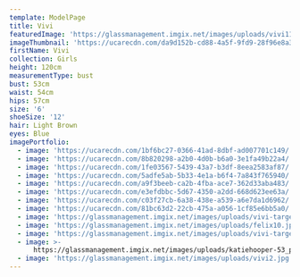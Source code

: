 ```yaml
---
template: ModelPage
title: Vivi
featuredImage: 'https://glassmanagement.imgix.net/images/uploads/vivi11.jpg'
imageThumbnail: 'https://ucarecdn.com/da9d152b-cd88-4a5f-9fd9-28f96e8a3039/'
firstName: Vivi
collection: Girls
height: 120cm
measurementType: bust
bust: 53cm
waist: 54cm
hips: 57cm
size: '6'
shoeSize: '12'
hair: Light Brown
eyes: Blue
imagePortfolio:
  - image: 'https://ucarecdn.com/1bf6bc27-0366-41ad-8dbf-ad007701c149/'
  - image: 'https://ucarecdn.com/8b820298-a2b0-4d0b-b6a0-3e1fa49b22a4/'
  - image: 'https://ucarecdn.com/1fe03567-5439-43a7-b3df-8eea2583af87/'
  - image: 'https://ucarecdn.com/5adfe5ab-5b33-4e1a-b6f4-7a843f765940/'
  - image: 'https://ucarecdn.com/a9f3beeb-ca2b-4fba-ace7-362d33aba483/'
  - image: 'https://ucarecdn.com/e3efdbbc-5d67-4350-a2dd-668d623ee63a/'
  - image: 'https://ucarecdn.com/c03f27cb-6a38-438e-a539-a6e7da1d6962/'
  - image: 'https://ucarecdn.com/81bc63d2-22cb-475a-a056-1cf85e6bb5a0/'
  - image: 'https://glassmanagement.imgix.net/images/uploads/vivi-target-3.jpg'
  - image: 'https://glassmanagement.imgix.net/images/uploads/felix10.jpg'
  - image: 'https://glassmanagement.imgix.net/images/uploads/vivi-target.jpg'
  - image: >-
      https://glassmanagement.imgix.net/images/uploads/katiehooper-53_preview.jpg
  - image: 'https://glassmanagement.imgix.net/images/uploads/vivi2.jpg'
---
```


